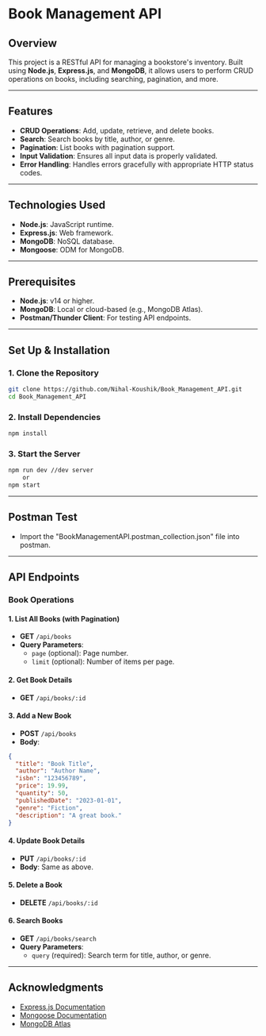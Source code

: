 # Book Management API

## Overview
This project is a RESTful API for managing a bookstore's inventory. Built using **Node.js**, **Express.js**, and **MongoDB**, it allows users to perform CRUD operations on books, including searching, pagination, and more.

---

## Features
- **CRUD Operations**: Add, update, retrieve, and delete books.
- **Search**: Search books by title, author, or genre.
- **Pagination**: List books with pagination support.
- **Input Validation**: Ensures all input data is properly validated.
- **Error Handling**: Handles errors gracefully with appropriate HTTP status codes.

---

## Technologies Used
- **Node.js**: JavaScript runtime.
- **Express.js**: Web framework.
- **MongoDB**: NoSQL database.
- **Mongoose**: ODM for MongoDB.

---

## Prerequisites
- **Node.js**: v14 or higher.
- **MongoDB**: Local or cloud-based (e.g., MongoDB Atlas).
- **Postman/Thunder Client**: For testing API endpoints.

---

## Set Up & Installation

### 1. Clone the Repository
```bash
git clone https://github.com/Nihal-Koushik/Book_Management_API.git
cd Book_Management_API
```
### 2. Install Dependencies
```bash
npm install 
```
### 3. Start the Server
```bash
npm run dev //dev server 
    or
npm start 
```

---

## Postman Test
 - Import the "BookManagementAPI.postman_collection.json" file into postman.

---

## API Endpoints

### Book Operations

#### 1. **List All Books** (with Pagination)
- **GET** `/api/books`
- **Query Parameters**:
  - `page` (optional): Page number.
  - `limit` (optional): Number of items per page.

#### 2. **Get Book Details**
- **GET** `/api/books/:id`

#### 3. **Add a New Book**
- **POST** `/api/books`
- **Body**:
```json
{
  "title": "Book Title",
  "author": "Author Name",
  "isbn": "123456789",
  "price": 19.99,
  "quantity": 50,
  "publishedDate": "2023-01-01",
  "genre": "Fiction",
  "description": "A great book."
}
```

#### 4. **Update Book Details**
- **PUT** `/api/books/:id`
- **Body**: Same as above.

#### 5. **Delete a Book**
- **DELETE** `/api/books/:id`

#### 6. **Search Books**
- **GET** `/api/books/search`
- **Query Parameters**:
  - `query` (required): Search term for title, author, or genre.

---

## Acknowledgments
- [Express.js Documentation](https://expressjs.com/)
- [Mongoose Documentation](https://mongoosejs.com/)
- [MongoDB Atlas](https://www.mongodb.com/cloud/atlas)